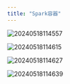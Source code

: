 ```yaml
---
title: "Spark容器"
---
```


![20240518114557](https://img.isxcode.com/picgo/20240518114557.png)

![20240518114615](https://img.isxcode.com/picgo/20240518114615.png)

![20240518114627](https://img.isxcode.com/picgo/20240518114627.png)

![20240518114639](https://img.isxcode.com/picgo/20240518114639.png)

